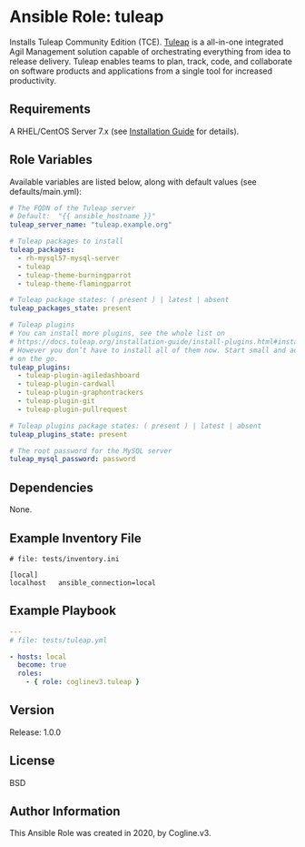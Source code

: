 # Ansible Role: tuleap

Installs Tuleap Community Edition (TCE).
[Tuleap](https://www.tuleap.org/) is a all-in-one integrated Agil Management solution
capable of orchestrating everything from idea to release delivery.
Tuleap enables teams to plan, track, code, and collaborate on software products
and applications from a single tool for increased productivity.

## Requirements

A RHEL/CentOS Server 7.x (see [Installation Guide](https://docs.tuleap.org/installation-guide/full-installation.html) for details).

## Role Variables

Available variables are listed below, along with default values (see defaults/main.yml):

```yml
# The FQDN of the Tuleap server
# Default:  "{{ ansible_hostname }}"
tuleap_server_name: "tuleap.example.org"

# Tuleap packages to install
tuleap_packages:
  - rh-mysql57-mysql-server
  - tuleap
  - tuleap-theme-burningparrot
  - tuleap-theme-flamingparrot

# Tuleap package states: ( present ) | latest | absent
tuleap_packages_state: present

# Tuleap plugins
# You can install more plugins, see the whole list on
# https://docs.tuleap.org/installation-guide/install-plugins.html#install-plugins.
# However you don’t have to install all of them now. Start small and add them
# on the go.
tuleap_plugins:
  - tuleap-plugin-agiledashboard
  - tuleap-plugin-cardwall
  - tuleap-plugin-graphontrackers
  - tuleap-plugin-git
  - tuleap-plugin-pullrequest

# Tuleap plugins package states: ( present ) | latest | absent
tuleap_plugins_state: present

# The root password for the MySQL server
tuleap_mysql_password: password
```

## Dependencies

None.

## Example Inventory File

```dosini
# file: tests/inventory.ini

[local]
localhost   ansible_connection=local
```

## Example Playbook

```yml
---
# file: tests/tuleap.yml

- hosts: local
  become: true
  roles:
    - { role: coglinev3.tuleap }
```

## Version

Release: 1.0.0

## License

BSD

## Author Information

This Ansible Role was created in 2020, by Cogline.v3.
